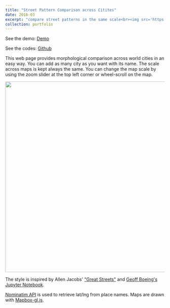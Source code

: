 ```yaml
---
title: "Street Pattern Comparison across Citites"
date: 2016-03
excerpt: "compare street patterns in the same scale<br><img src='https://cloud.githubusercontent.com/assets/3218468/26832154/9046b42c-4a9c-11e7-8bfb-e5327a04e760.png' width='500'>"
collection: portfolio
---
```


See the demo:
[Demo](https://yonghah.github.io/morphology-sbs/)

See the codes:
[Github](https://github.com/yonghah/morphology-sbs)

This web page provides morphological comparison across world cities in an easy way. You can add as many city as you want with its name. The scale across maps is kept always the same. You can change the map scale by using the zoom slider at the top left corner or wheel-scroll on the map.

<div>
	<img width='600' height='600'  src="https://cloud.githubusercontent.com/assets/3218468/26832154/9046b42c-4a9c-11e7-8bfb-e5327a04e760.png"/>
</div>

The style is inspired by Allen Jacobs' ["Great Streets"](https://www.amazon.com/Great-Streets-Press-Allan-Jacobs/dp/0262600234) and [Geoff Boeing's Jupyter Notebook](http://geoffboeing.com/2017/01/). 

[Nominatim API](http://wiki.openstreetmap.org/wiki/Nominatim) is used to retrieve lat/lng from place names. Maps are drawn with [Mapbox-gl.js](https://www.mapbox.com/mapbox-gl-js/api/). 

